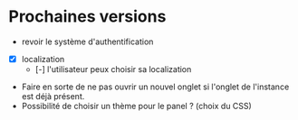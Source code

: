 # Prochaines versions
- revoir le système d'authentification

- [X] localization
    - [-] l'utilisateur peux choisir sa localization

- Faire en sorte de ne pas ouvrir un nouvel onglet si l'onglet de l'instance est déjà présent.
- Possibilité de choisir un thème pour le panel ? (choix du CSS)
